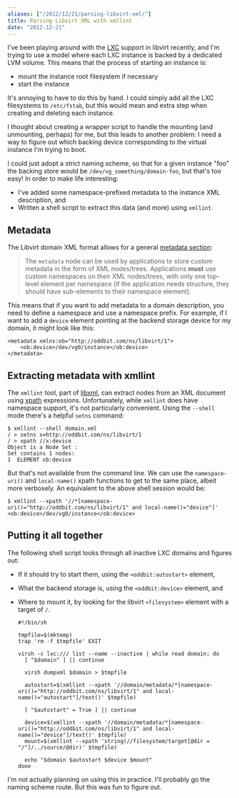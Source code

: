```yaml
---
aliases: ["/2012/12/21/parsing-libvirt-xml/"]
title: Parsing Libvirt XML with xmllint
date: "2012-12-21"
---
```


I've been playing around with the [LXC][] support in libvirt recently,
and I'm trying to use a model where each LXC instance is backed by a
dedicated LVM volume.  This means that the process of starting an
instance is:

- mount the instance root filesystem if necessary
- start the instance

It's annoying to have to do this by hand.  I could simply add all the
LXC filesystems to `/etc/fstab`, but this would mean and extra step
when creating and deleting each instance.

I thought about creating a wrapper script to handle the mounting (and
unmounting, perhaps) for me, but this leads to another problem: I need
a way to figure out which backing device corresponding to the virtual
instance I'm trying to boot.

I could just adopt a strict naming scheme, so that for a given
instance "foo" the backing store would be
`/dev/vg_something/domain-foo`, but that's too easy!  In order to make
life interesting:

- I've added some namespace-prefixed metadata to the instance XML
  description, and 
- Written a shell script to extract this data (and more) using
  `xmllint`.

## Metadata

The Libvirt domain XML format allows for a general [metadata
section][metadata]:

> The `metadata` node can be used by applications to store custom
> metadata in the form of XML nodes/trees. Applications **must** use
> custom namespaces on their XML nodes/trees, with only one top-level
> element per namespace (if the application needs structure, they
> should have sub-elements to their namespace element). 

This means that if you want to add metadata to a domain description,
you need to define a namespace and use a namespace prefix. For
example, if I want to add a `device` element pointing at the backend
storage device for my domain, it might look like this:

    <metadata xmlns:ob="http://oddbit.com/ns/libvirt/1">
        <ob:device>/dev/vg0/instance</ob:device>
    </metadata>

## Extracting metadata with xmllint

The `xmllint` tool, part of [libxml][], can extract nodes from an XML
document using [xpath][] expressions.  Unfortunately, while `xmllint`
does have namespace support, it's not particularly convenient.  Using
the `--shell` mode there's a helpful `setns` command:

    $ xmllint --shell domain.xml
    / > setns x=http://oddbit.com/ns/libvirt/1
    / > xpath //x:device
    Object is a Node Set :
    Set contains 1 nodes:
    1  ELEMENT ob:device

But that's not available from the command line.  We can use the
`namespace-uri()` and `local-name()` xpath functions to get to the
same place, albeit more verbosely.  An equivalent to the above shell
session would be:

    $ xmllint --xpath '//*[namespace-uri()="http://oddbit.com/ns/libvirt/1" and local-name()="device"]'
    <ob:device>/dev/vg0/instance</ob:device>

## Putting it all together

The following shell script looks through all inactive LXC domains and
figures out:

- If it should try to start them, using the `<oddbit:autostart>` element,
- What the backend storage is, using the `<oddbit:device>` element,
  and
- Where to mount it, by looking for the libvirt `<filesystem>` element
  with a target of `/`.

      #!/bin/sh

      tmpfile=$(mktemp)
      trap 'rm -f $tmpfile' EXIT

      virsh -c lxc:/// list --name --inactive | while read domain; do
        [ "$domain" ] || continue

        virsh dumpxml $domain > $tmpfile

        autostart=$(xmllint --xpath '//domain/metadata/*[namespace-uri()="http://oddbit.com/ns/libvirt/1" and local-name()="autostart"]/text()' $tmpfile)

        [ "$autostart" = True ] || continue

        device=$(xmllint --xpath '//domain/metadata/*[namespace-uri()="http://oddbit.com/ns/libvirt/1" and local-name()="device"]/text()' $tmpfile)
        mount=$(xmllint --xpath 'string(//filesystem/target[@dir = "/"]/../source/@dir)' $tmpfile)

        echo "$domain $autostart $device $mount"
      done

I'm not actually planning on using this in practice.  I'll
probably go the naming scheme route.  But this was fun to figure out.

[lxc]: http://lxc.sourceforge.net/
[metadata]: http://libvirt.org/formatdomain.html#elementsMetadata
[libxml]: http://www.xmlsoft.org/
[xpath]: https://en.wikipedia.org/wiki/XPath

